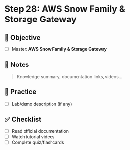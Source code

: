 # Step 28: AWS Snow Family & Storage Gateway

## 🎯 Objective
- [ ] Master: **AWS Snow Family & Storage Gateway**

## 📘 Notes
> Knowledge summary, documentation links, videos...

## 🧪 Practice
- [ ] Lab/demo description (if any)

## ✅ Checklist
- [ ] Read official documentation
- [ ] Watch tutorial videos
- [ ] Complete quiz/flashcards
